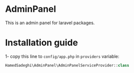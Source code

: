 # AdminPanel
This is an admin panel for laravel packages.

# Installation guide
1- copy this line to `config/app.php` in `providers` variable:
```php
HamedSadeghi\AdminPanel\AdminPanelServiceProvider::class
```
